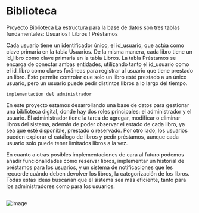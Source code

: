 
# Biblioteca
Proyecto Biblioteca
La estructura para la base de datos son tres tablas fundamentales: 
		Usuarios ! Libros ! Préstamos

Cada usuario tiene un identificador único, el id_usuario, que actúa como clave primaria en la tabla Usuarios. De la misma manera, cada libro tiene un id_libro como clave primaria en la tabla Libros. La tabla Préstamos se encarga de conectar ambas entidades, utilizando tanto el id_usuario como el id_libro como claves foráneas para registrar al usuario que tiene prestado un libro. Esto permite controlar que solo un libro esté prestado a un único usuario, pero un usuario puede pedir distintos libros a lo largo del tiempo.

	implementacion del administrador
En este proyecto estamos desarrollando una base de datos para gestionar una biblioteca digital, donde hay dos roles principales: el administrador y el usuario. El administrador tiene la tarea de agregar, modificar o eliminar libros del sistema, además de poder observar el estado de cada libro, ya sea que esté disponible, prestado o reservado. Por otro lado, los usuarios pueden explorar el catálogo de libros y pedir préstamos, aunque cada usuario solo puede tener limitados libros a la vez.

En cuanto a otras posibles implementaciones de cara al futuro podemos añadir funcionalidades como  reservar libros, implementar un historial de préstamos para los usuarios, y un sistema de notificaciones que les recuerde cuándo deben devolver los libros, la categorización de los libros. Todas estas ideas buscarían  que el sistema sea más eficiente, tanto para los administradores como para los usuarios.
##
##
![image](https://github.com/user-attachments/assets/b2abeba8-d53a-406d-9bc8-2e861fcf1356)
